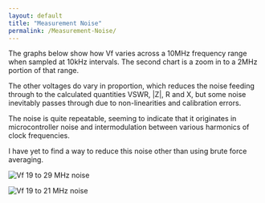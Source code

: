 ```yaml
---
layout: default
title: "Measurement Noise"
permalink: /Measurement-Noise/
---
```

The graphs below show how Vf varies across a 10MHz frequency range when sampled at 10kHz intervals. The second chart is a zoom in to a 2MHz portion of that range.

The other voltages do vary in proportion, which reduces the noise feeding through to the calculated quantities VSWR, |Z|, R and X, but some noise inevitably passes through due to non-linearities and calibration errors.

The noise is quite repeatable, seeming to indicate that it originates in microcontroller noise and intermodulation between various harmonics of clock frequencies.

I have yet to find a way to reduce this noise other than using brute force averaging. 

![Vf 19 to 29 MHz noise](https://github.com/user-attachments/assets/6729f280-c7e7-447e-a1ff-dcd1e3ae79ef)

![Vf 19 to 21 MHz noise](https://github.com/user-attachments/assets/7c6f24bb-0f36-45a3-b144-004e68b00f7f)
